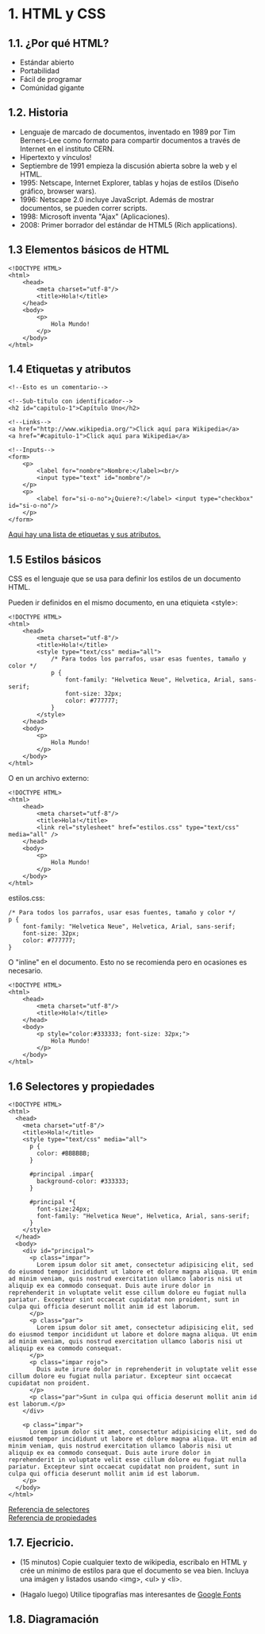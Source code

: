 # 1. HTML y CSS

## 1.1. ¿Por qué HTML?

* Estándar abierto
* Portabilidad
* Fácil de programar
* Comúnidad gigante

## 1.2. Historia

* Lenguaje de marcado de documentos, inventado en 1989 por Tim Berners-Lee como formato para compartir documentos a través de Internet en el instituto CERN.
* Hipertexto y vínculos!
* Septiembre de 1991 empieza la discusión abierta sobre la web y el HTML.
* 1995: Netscape, Internet Explorer, tablas y hojas de estilos (Diseño gráfico, browser wars).
* 1996: Netscape 2.0 incluye JavaScript. Además de mostrar documentos, se pueden correr scripts.
* 1998: Microsoft inventa "Ajax" (Aplicaciones).
* 2008: Primer borrador del estándar de HTML5 (Rich applications).

## 1.3 Elementos básicos de HTML

    <!DOCTYPE HTML>
    <html>
        <head>
            <meta charset="utf-8"/>
            <title>Hola!</title>
        </head>
        <body>
            <p>
                Hola Mundo!
            </p>
        </body>
    </html>

## 1.4 Etiquetas y atributos

    <!--Esto es un comentario-->
    
    <!--Sub-titulo con identificador-->
    <h2 id="capitulo-1">Capítulo Uno</h2>

    <!--Links-->
    <a href="http://www.wikipedia.org/">Click aquí para Wikipedia</a>
    <a href="#capitulo-1">Click aquí para Wikipedia</a>

    <!--Inputs-->
    <form>
        <p>
            <label for="nombre">Nombre:</label><br/>
            <input type="text" id="nombre"/>
        </p>
        <p>
            <label for="si-o-no">¿Quiere?:</label> <input type="checkbox" id="si-o-no"/>
        </p>
    </form>

[Aqui hay una lista de etiquetas y sus atributos.](http://www.w3schools.com/tags/ref_byfunc.asp)
    

## 1.5 Estilos básicos

CSS es el lenguaje que se usa para definir los estilos de un documento HTML. 

Pueden ir definidos en el mismo documento, en una etiquieta &lt;style&gt;:

    <!DOCTYPE HTML>
    <html>
        <head>
            <meta charset="utf-8"/>
            <title>Hola!</title>
            <style type="text/css" media="all">
                /* Para todos los parrafos, usar esas fuentes, tamaño y color */
                p {
                    font-family: "Helvetica Neue", Helvetica, Arial, sans-serif;
                    font-size: 32px;
                    color: #777777;
                }
            </style>
        </head>
        <body>
            <p>
                Hola Mundo!
            </p>
        </body>
    </html>

O en un archivo externo:

    <!DOCTYPE HTML>
    <html>
        <head>
            <meta charset="utf-8"/>
            <title>Hola!</title>
            <link rel="stylesheet" href="estilos.css" type="text/css" media="all" />
        </head>
        <body>
            <p>
                Hola Mundo!
            </p>
        </body>
    </html>

estilos.css:

    /* Para todos los parrafos, usar esas fuentes, tamaño y color */
    p {
        font-family: "Helvetica Neue", Helvetica, Arial, sans-serif;
        font-size: 32px;
        color: #777777;
    }

O "inline" en el documento. Esto no se recomienda pero en ocasiones es necesario.

    <!DOCTYPE HTML>
    <html>
        <head>
            <meta charset="utf-8"/>
            <title>Hola!</title>
        </head>
        <body>
            <p style="color:#333333; font-size: 32px;">
                Hola Mundo!
            </p>
        </body>
    </html>

## 1.6 Selectores y propiedades

    <!DOCTYPE HTML>
    <html>
      <head>
        <meta charset="utf-8"/>
        <title>Hola!</title>
        <style type="text/css" media="all">
          p {
            color: #BBBBBB; 
          } 

          #principal .impar{
            background-color: #333333;
          }

          #principal *{
            font-size:24px;
            font-family: "Helvetica Neue", Helvetica, Arial, sans-serif;
          }
        </style>
      </head>
      <body>
        <div id="principal">
          <p class="impar">
            Lorem ipsum dolor sit amet, consectetur adipisicing elit, sed do eiusmod tempor incididunt ut labore et dolore magna aliqua. Ut enim ad minim veniam, quis nostrud exercitation ullamco laboris nisi ut aliquip ex ea commodo consequat. Duis aute irure dolor in reprehenderit in voluptate velit esse cillum dolore eu fugiat nulla pariatur. Excepteur sint occaecat cupidatat non proident, sunt in culpa qui officia deserunt mollit anim id est laborum.
          </p>
          <p class="par">
            Lorem ipsum dolor sit amet, consectetur adipisicing elit, sed do eiusmod tempor incididunt ut labore et dolore magna aliqua. Ut enim ad minim veniam, quis nostrud exercitation ullamco laboris nisi ut aliquip ex ea commodo consequat. 
          </p>
          <p class="impar rojo">
            Duis aute irure dolor in reprehenderit in voluptate velit esse cillum dolore eu fugiat nulla pariatur. Excepteur sint occaecat cupidatat non proident.
          </p>
          <p class="par">Sunt in culpa qui officia deserunt mollit anim id est laborum.</p>
        </div>

        <p class="impar">
          Lorem ipsum dolor sit amet, consectetur adipisicing elit, sed do eiusmod tempor incididunt ut labore et dolore magna aliqua. Ut enim ad minim veniam, quis nostrud exercitation ullamco laboris nisi ut aliquip ex ea commodo consequat. Duis aute irure dolor in reprehenderit in voluptate velit esse cillum dolore eu fugiat nulla pariatur. Excepteur sint occaecat cupidatat non proident, sunt in culpa qui officia deserunt mollit anim id est laborum.
        </p>
      </body>
    </html>

[Referencia de selectores](http://www.w3schools.com/cssref/css_selectors.asp)  
[Referencia de propiedades](http://www.w3schools.com/cssref/default.asp)


## 1.7. Ejecricio.

* (15 minutos) Copie cualquier texto de wikipedia, escribalo en HTML y crée un minimo de estilos para que el documento se vea bien. Incluya una imágen y listados usando &lt;img&gt;, &lt;ul&gt; y &lt;li&gt;.

* (Hagalo luego) Utilice tipografías mas interesantes de [Google Fonts](http://www.google.com/fonts/)

## 1.8. Diagramación


